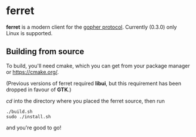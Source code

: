 # ferret

**ferret** is a modern client for the [gopher protocol](https://en.wikipedia.org/wiki/Gopher_(protocol)). Currently (0.3.0) only Linux is supported.

## Building from source
To build, you'll need cmake, which you can get from your package manager or https://cmake.org/.

(Previous versions of ferret required **libui**, but this requirement has been dropped in favour of **GTK**.)

*cd* into the directory where you placed the ferret source, then run

	./build.sh
	sudo ./install.sh

and you're good to go!
